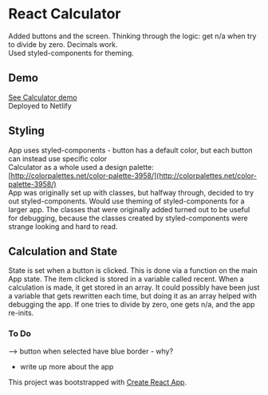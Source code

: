 # React Calculator 
Added buttons and the screen.  Thinking through the logic: get n/a when try to divide by zero. 
Decimals work.  
Used styled-components for theming.  

## Demo  
[See Calculator demo](https://calc-react.netlify.com/)  
Deployed to Netlify 

## Styling  
App uses styled-components - button has a default color, but each button can instead use specific color  
Calculator as a whole used a design palette:  
[http://colorpalettes.net/color-palette-3958/](http://colorpalettes.net/color-palette-3958/)  
App was originally set up with classes, but halfway through, decided to try out styled-components.  Would use theming of styled-components for a larger app.  The classes that were originally added turned out to be useful for debugging, because the classes created by styled-components were strange looking and hard to read.  

## Calculation and State  
State is set when a button is clicked.  This is done via a function on the main App state. The item clicked is stored in a variable called recent.  When a calculation is made, it get stored in an array.  It could possibly have been just a variable that gets rewritten each time, but doing it as an array helped with debugging the app.  If one tries to divide by zero, one gets n/a, and the app re-inits.  

### To Do  
--> button when selected have blue border - why?  
- write up more about the app  

This project was bootstrapped with [Create React App](https://github.com/facebook/create-react-app).
